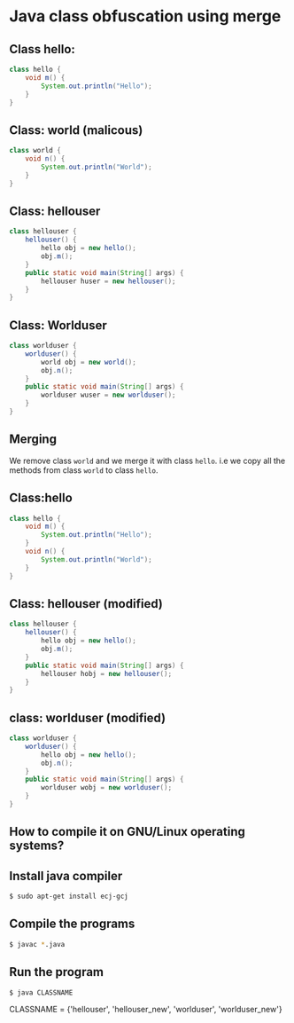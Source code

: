 Java class obfuscation using merge
=================================

Class hello:
------------

```java
class hello { 
    void m() {
        System.out.println("Hello");
    }
}
```

Class: world (malicous)
----------------------

```java
class world {
    void n() {
        System.out.println("World");
    }
}
```

Class: hellouser
----------------
```java
class hellouser {
    hellouser() {
        hello obj = new hello();
        obj.m();     
    }
    public static void main(String[] args) {
        hellouser huser = new hellouser();
    }
}
```

Class: Worlduser
----------------
```java
class worlduser {
    worlduser() {
        world obj = new world();
        obj.n();
    }
    public static void main(String[] args) {
        worlduser wuser = new worlduser();
    }
}
```

## Merging

We remove class `world` and we merge it with class `hello`. i.e we copy
all the methods from class `world` to class `hello`.

 
Class:hello
-----------
```java
class hello {
    void m() {
        System.out.println("Hello");
    }
    void n() {
        System.out.println("World");
    }
}
```

Class: hellouser (modified)
---------------------------
```java 
class hellouser {
    hellouser() {
        hello obj = new hello();
        obj.m();
    }
    public static void main(String[] args) {
        hellouser hobj = new hellouser();
    }
}
```

class: worlduser (modified)
---------------------------

```java
class worlduser {
    worlduser() {
        hello obj = new hello();
        obj.n();
    }
    public static void main(String[] args) {
        worlduser wobj = new worlduser();
    }
}
```

## How to compile it on GNU/Linux operating systems?

Install java compiler
---------------------

```bash
$ sudo apt-get install ecj-gcj
```

Compile the programs
--------------------

```bash
$ javac *.java
```

Run the program
---------------
```bash
$ java CLASSNAME
```
CLASSNAME = {'hellouser', 'hellouser\_new', 'worlduser',
'worlduser\_new'}
